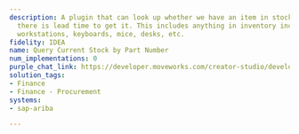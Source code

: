 ```yaml
---
description: A plugin that can look up whether we have an item in stock or whether
  there is lead time to get it. This includes anything in inventory including laptops,
  workstations, keyboards, mice, desks, etc.
fidelity: IDEA
name: Query Current Stock by Part Number
num_implementations: 0
purple_chat_link: https://developer.moveworks.com/creator-studio/developer-tools/purple-chat-builder/?workspace=%7B%22title%22%3A%22My+Workspace%22%2C%22botSettings%22%3A%7B%7D%2C%22mocks%22%3A%5B%7B%22id%22%3A8114%2C%22title%22%3A%22Mock+1%22%2C%22transcript%22%3A%7B%22settings%22%3A%7B%22colorStyle%22%3A%22LIGHT%22%2C%22startTime%22%3A%2211%3A43+AM%22%2C%22defaultPerson%22%3A%22GWEN%22%2C%22editable%22%3Atrue%7D%2C%22messages%22%3A%5B%7B%22from%22%3A%22USER%22%2C%22text%22%3A%22What+items+are+currently+in+stock+and+how+many%3F%22%7D%2C%7B%22from%22%3A%22ANNOTATION%22%2C%22text%22%3A%22%3Cp%3E%E2%9C%85+Working+on+%3Cb%3EInventory+Check%3Cbr%3E%3C%2Fb%3E%E2%8F%B3+Calling+Plugin+%3Cb%3EInventory+Check%3C%2Fb%3E%3C%2Fp%3E%22%7D%2C%7B%22from%22%3A%22BOT%22%2C%22text%22%3A%22%3Cp%3EHere%27s+the+current+stock+status%3A%3Cbr%3E%3Cbr%3E%3Cb%3ELaptops%3A%3C%2Fb%3E+20+available%2C+lead+time+for+more+is+2+weeks%3Cbr%3E%3Cb%3EWorkstations%3A%3C%2Fb%3E+10+available%2C+lead+time+for+more+is+3+weeks%3Cbr%3E%3Cb%3EKeyboards%3A%3C%2Fb%3E+50+available%2C+lead+time+for+more+is+1+week%3Cbr%3E%3Cb%3EDesks%3A%3C%2Fb%3E+15+available%2C+lead+time+for+more+is+4+weeks%3Cbr%3E%3Cbr%3EWould+you+like+to+place+an+order+for+any+of+these+items%3F%3C%2Fp%3E%22%7D%5D%7D%7D%5D%7D
solution_tags:
- Finance
- Finance - Procurement
systems:
- sap-ariba

---
```

